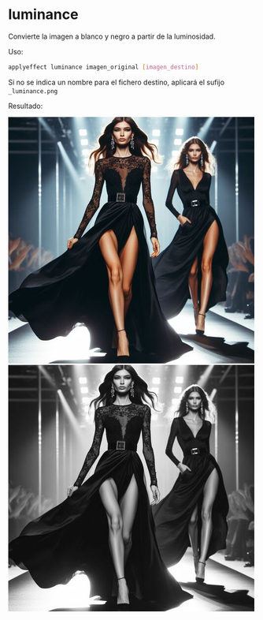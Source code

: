 # luminance

Convierte la imagen a blanco y negro a partir de la luminosidad.

Uso:

``` sh
applyeffect luminance imagen_original [imagen_destino]
```

Si no se indica un nombre para el fichero destino, aplicará el sufijo `_luminance.png`

Resultado:

![imagen original](../../images/image.jpg)
![luminance](../../images/image_luminance.png)
